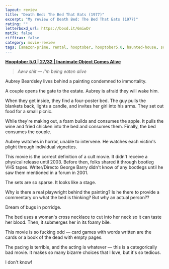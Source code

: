 ```yaml
---
layout: review
title: "Death Bed: The Bed That Eats (1977)"
excerpt: "My review of Death Bed: The Bed That Eats (1977)"
rating: ""
letterboxd_url: https://boxd.it/6miwDr
mst3k: false
rifftrax: false
category: movie-review
tags: [amazon-prime, rental, hooptober, hooptober5.0, haunted-house, so-bad-it's-good, folk-horror]
---
```


<b><a href="https://boxd.it/pRFMi/detail" target="_blank" rel="noopener">Hooptober 5.0 | 27/32 | Inanimate Object Comes Alive</a></b>

<blockquote><i>Aww shit — I'm being eaten alive</i></blockquote>

Aubrey Beardsley lives behind a painting condemned to immortality.

A couple opens the gate to the estate. Aubrey is afraid they will wake him.

When they get inside, they find a four-poster bed. The guy pulls the blankets back, lights a candle, and invites her girl into his arms. They set out food for a small picnic.

While they're making out, a foam builds and consumes the apple. It pulls the wine and fried chicken into the bed and consumes them. Finally, the bed consumes the couple.

Aubrey watches in horror, unable to intervene. He watches each victim's plight through individual vignettes.

This movie is the correct definition of a cult movie. It didn't receive a physical release until 2003. Before then, folks shared it through bootleg VHS tapes. Writer/Directo George Barry didn't know of any bootlegs until he saw them mentioned in a forum in 2001.

The sets are so sparse. It looks like a stage.

Why is there a real playwright behind the painting? Is he there to provide a commentary on what the bed is thinking? But why an actual person??

Dream of bugs in porridge.

The bed uses a woman's cross necklace to cut into her neck so it can taste her blood. Then, it submerges her in its foamy bile.

This movie is so fucking odd — card games with words written are the cards or a book of the dead with empty pages.

The pacing is terrible, and the acting is whatever — this is a categorically bad movie. It makes so many bizarre choices that I love, but it's so tedious.

I don't know!

